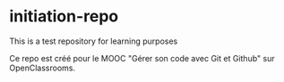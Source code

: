 initiation-repo
===============

This is a test repository for learning purposes

Ce repo est créé pour le MOOC "Gérer son code avec Git et Github" sur OpenClassrooms.
